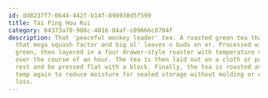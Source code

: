 ```yaml
---
id: dd8237f7-0644-442f-b14f-898930d5f599
title: Tai Ping Hou Kui
category: 64373a78-908c-4016-84af-c09666c8704f
description: That 'peaceful monkey leader' tea. A roasted green tea that's got
  that mega squash factor and big ol' leaves n buds on er. Processed with a kill
  green, then layered in a four drawer-style roaster with temperature decreasing
  over the course of an hour. The tea is then laid out on a cloth or paper to
  rest and be pressed flat with a block. Finally, the tea is roasted at a low
  temp again to reduce moisture for sealed storage without molding or quality
  loss.
---
```

